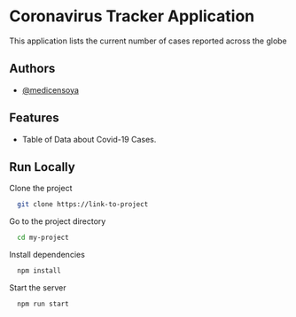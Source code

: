 
# Coronavirus Tracker Application

This application lists the current number of cases reported across the globe

## Authors

- [@medicensoya](https://www.github.com/medicensoya)


## Features

- Table of Data about Covid-19 Cases.


## Run Locally

Clone the project

```bash
  git clone https://link-to-project
```

Go to the project directory

```bash
  cd my-project
```

Install dependencies

```bash
  npm install
```

Start the server

```bash
  npm run start
```

